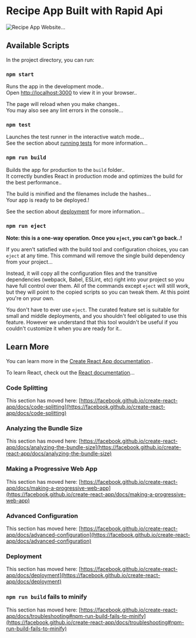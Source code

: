 # Recipe App Built with Rapid Api

<img src="https://res.cloudinary.com/chuksmbanaso/image/upload/v1644267646/media/Screenshot_19_fdxi54.png" title="Recipe App" alt="Recipe App Website">...

## Available Scripts

In the project directory, you can run:

### `npm start`

Runs the app in the development mode..\
Open [http://localhost:3000](http://localhost:3000) to view it in your browser..

The page will reload when you make changes..\
You may also see any lint errors in the console...

### `npm test`

Launches the test runner in the interactive watch mode...\
See the section about [running tests](https://facebook.github.io/create-react-app/docs/running-tests) for more information...

### `npm run build`

Builds the app for production to the `build` folder..\
It correctly bundles React in production mode and optimizes the build for the best performance..

The build is minified and the filenames include the hashes...\
Your app is ready to be deployed.!

See the section about [deployment](https://facebook.github.io/create-react-app/docs/deployment) for more information...

### `npm run eject`

**Note: this is a one-way operation. Once you `eject`, you can't go back..!**

If you aren't satisfied with the build tool and configuration choices, you can `eject` at any time. This command will remove the single build dependency from your project...

Instead, it will copy all the configuration files and the transitive dependencies (webpack, Babel, ESLint, etc) right into your project so you have full control over them. All of the commands except `eject` will still work, but they will point to the copied scripts so you can tweak them. At this point you're on your own.

You don't have to ever use `eject`. The curated feature set is suitable for small and middle deployments, and you shouldn't feel obligated to use this feature. However we understand that this tool wouldn't be useful if you couldn't customize it when you are ready for it..

## Learn More

You can learn more in the [Create React App documentation](https://facebook.github.io/create-react-app/docs/getting-started)..

To learn React, check out the [React documentation](https://reactjs.org/)...

### Code Splitting

This section has moved here: [https://facebook.github.io/create-react-app/docs/code-splitting](https://facebook.github.io/create-react-app/docs/code-splitting)

### Analyzing the Bundle Size

This section has moved here: [https://facebook.github.io/create-react-app/docs/analyzing-the-bundle-size](https://facebook.github.io/create-react-app/docs/analyzing-the-bundle-size)

### Making a Progressive Web App

This section has moved here: [https://facebook.github.io/create-react-app/docs/making-a-progressive-web-app](https://facebook.github.io/create-react-app/docs/making-a-progressive-web-app)

### Advanced Configuration

This section has moved here: [https://facebook.github.io/create-react-app/docs/advanced-configuration](https://facebook.github.io/create-react-app/docs/advanced-configuration)

### Deployment

This section has moved here: [https://facebook.github.io/create-react-app/docs/deployment](https://facebook.github.io/create-react-app/docs/deployment)

### `npm run build` fails to minify

This section has moved here: [https://facebook.github.io/create-react-app/docs/troubleshooting#npm-run-build-fails-to-minify](https://facebook.github.io/create-react-app/docs/troubleshooting#npm-run-build-fails-to-minify)

